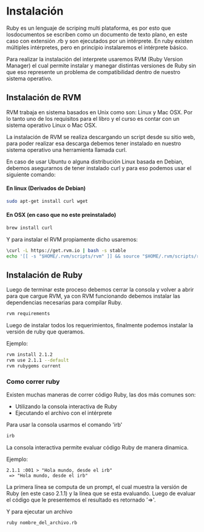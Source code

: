 # Instalación

Ruby es un lenguaje de scriping multi plataforma, es por esto que losdocumentos se escriben como un documento de texto plano, en este caso con extensión .rb y son ejecutados por un intérprete. En ruby existen múltiples intérpretes, pero en principio instalaremos el intérprete básico.

Para realizar la instalación del interprete usaremos RVM (Ruby Version Manager) el cual permite instalar y manegar distintas versiones de Ruby sin que eso represente un problema de compatibilidad dentro de nuestro sistema operativo.

## Instalación de RVM

RVM trabaja en sistema basados en Unix como son: Linux y Mac OSX. Por lo tanto uno de los requisitos para el libro y el curso es contar con un sistema operativo Linux o Mac OSX. 

La instalación de RVM se realiza descargando un script desde su sitio web, para poder realizar esa descarga debemos tener instalado en nuestro sistema operativo una herramienta llamada curl.

En caso de usar Ubuntu o alguna distribución Linux basada en Debian, debemos asegurarnos de tener instalado curl y para eso podemos usar el siguiente comando:

#### En linux (Derivados de Debian)

```bash
sudo apt-get install curl wget
```

#### En OSX (en caso que no este preinstalado)

```bash
brew install curl
```

Y para instalar el RVM propiamente dicho usaremos:

```bash
\curl -L https://get.rvm.io | bash -s stable
echo '[[ -s "$HOME/.rvm/scripts/rvm" ]] && source "$HOME/.rvm/scripts/rvm"'  >> ~/.bashrc
```

## Instalación de Ruby

Luego de terminar este proceso debemos cerrar la consola y volver a abrir para que cargue RVM, ya con RVM funcionando debemos instalar las dependencias necesarias para compilar Ruby.

```bash
rvm requirements
```

Luego de instalar todos los requerimientos, finalmente podemos instalar la versión de ruby que queramos. 

Ejemplo:

```bash
rvm install 2.1.2
rvm use 2.1.1 --default
rvm rubygems current
```
### Como correr ruby

Existen muchas maneras de correr código Ruby, las dos más comunes son:

- Utilizando la consola interactiva de Ruby
- Ejecutando el archivo con el intérprete

Para usar la consola usarmos el comando 'irb'

```bash
irb
```
La consola interactiva permite evaluar código Ruby de manera dinamica.

Ejemplo:

```irb
2.1.1 :001 > "Hola mundo, desde el irb"
 => "Hola mundo, desde el irb"
```
La primera línea se computa de un prompt, el cual muestra la versión de Ruby (en este caso 2.1.1) y la línea que se esta evaluando. Luego de evaluar el código que le presentemos el resultado es retornado '=>'.

Y para ejecutar un archivo

```bash
ruby nombre_del_archivo.rb
```




